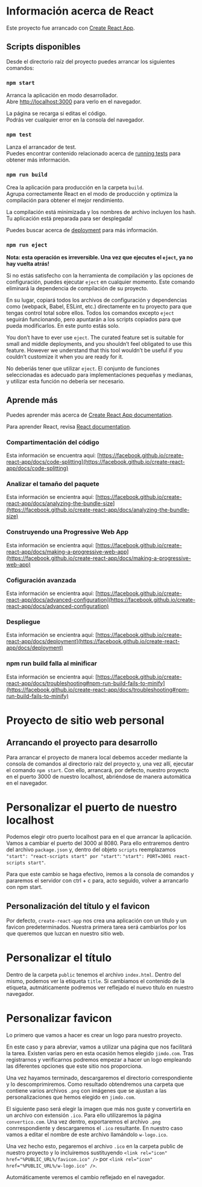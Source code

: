 # Información acerca de React

Este proyecto fue arrancado con [Create React App](https://github.com/facebook/create-react-app).

## Scripts disponibles

Desde el directorio raíz del proyecto puedes arrancar los siguientes comandos:

### `npm start`

Arranca la aplicación en modo desarrollador.\
Abre [http://localhost:3000](http://localhost:3000) para verlo en el navegador.

La página se recarga si editas el código.\
Podrás ver cualquier error en la consola del navegador.

### `npm test`

Lanza el arrancador de test.\
Puedes encontrar contenido relacionado acerca de [running tests](https://facebook.github.io/create-react-app/docs/running-tests) para obtener más información.

### `npm run build`

Crea la aplicación para producción en la carpeta `build`.\
Agrupa correctamente React en el modo de producción y optimiza la compilación para obtener el mejor rendimiento.

La compilación está minimizada y los nombres de archivo incluyen los hash.\
Tu aplicación está preparada para ser desplegada!

Puedes buscar acerca de [deployment](https://facebook.github.io/create-react-app/docs/deployment) para más información.

### `npm run eject`

**Nota: esta operación es irreversible. Una vez que ejecutes el `eject`, ya no hay vuelta atrás!**

Si no estás satisfecho con la herramienta de compilación y las opciones de configuración, puedes ejecutar `eject` en cualquier momento. Este comando eliminará la dependencia de compilación de su proyecto.

En su lugar, copiará todos los archivos de configuración y dependencias como (webpack, Babel, ESLint, etc.) directamente en tu proyecto para que tengas control total sobre ellos. Todos los comandos excepto `eject` seguirán funcionando, pero apuntarán a los scripts copiados para que pueda modificarlos. En este punto estás solo.

You don’t have to ever use `eject`. The curated feature set is suitable for small and middle deployments, and you shouldn’t feel obligated to use this feature. However we understand that this tool wouldn’t be useful if you couldn’t customize it when you are ready for it.

No deberiás tener que utilizar `eject`. El conjunto de funciones seleccionadas es adecuado para implementaciones pequeñas y medianas, y utilizar esta función no debería ser necesario.

## Aprende más

Puedes aprender más acerca de [Create React App documentation](https://facebook.github.io/create-react-app/docs/getting-started).

Para aprender React, revisa [React documentation](https://reactjs.org/).

### Compartimentación del código

Esta información se encuentra aquí: [https://facebook.github.io/create-react-app/docs/code-splitting](https://facebook.github.io/create-react-app/docs/code-splitting)

### Analizar el tamaño del paquete

Esta información se encientra aquí: [https://facebook.github.io/create-react-app/docs/analyzing-the-bundle-size](https://facebook.github.io/create-react-app/docs/analyzing-the-bundle-size)

### Construyendo una Progressive Web App

Esta información se encientra aquí: [https://facebook.github.io/create-react-app/docs/making-a-progressive-web-app](https://facebook.github.io/create-react-app/docs/making-a-progressive-web-app)

### Cofiguración avanzada

Esta información se encientra aquí: [https://facebook.github.io/create-react-app/docs/advanced-configuration](https://facebook.github.io/create-react-app/docs/advanced-configuration)

### Despliegue

Esta información se encientra aquí: [https://facebook.github.io/create-react-app/docs/deployment](https://facebook.github.io/create-react-app/docs/deployment)

### npm run build falla al minificar

Esta información se encientra aquí: [https://facebook.github.io/create-react-app/docs/troubleshooting#npm-run-build-fails-to-minify](https://facebook.github.io/create-react-app/docs/troubleshooting#npm-run-build-fails-to-minify)


# Proyecto de sitio web personal

## Arrancando el proyecto para desarrollo

Para arrancar el proyecto de manera local debemos acceder mediante la consola de comandos al directorio raíz del proyecto y, una vez allí, ejecutar el comando `npm start`. Con ello, arrancará, por defecto, nuestro proyecto en el puerto 3000 de nuestro localhost, abriéndose de manera automática en el navegador.

# Personalizar el puerto de nuestro localhost

Podemos elegir otro puerto localhost para en el que arrancar la aplicación. Vamos a cambiar el puerto del 3000 al 8080. Para ello entraremos dentro del archivo `package.json` y, dentro del objeto `scripts` reemplazamos `"start": "react-scripts start" por "start"`: `"start": PORT=3001 react-scripts start"`. 

Para que este cambio se haga efectivo, iremos a la consola de comandos y pararemos el servidor con ctrl + c para, acto seguido, volver a arrancarlo con npm start.

## Personalización del título y el favicon

Por defecto, `create-react-app` nos crea una aplicación con un título y un favicon predeterminados. Nuestra primera tarea será cambiarlos por los que queremos que luzcan en nuestro sitio web.

# Personalizar el título

Dentro de la carpeta `public` tenemos el archivo `index.html`. Dentro del mismo, podemos ver la etiqueta `title`. Si cambiamos el contenido de la etiqueta, autmáticamente podremos ver reflejado el nuevo título en nuestro navegador.

# Personalizar favicon

Lo primero que vamos a hacer es crear un logo para nuestro proyecto.

En este caso y para abreviar, vamos a utilizar una página que nos facilitará la tarea. Existen varias pero en esta ocasión hemos elegido `jimdo.com`. Tras registrarnos y verificarnos podremos empezar a hacer un logo empleando las diferentes opciones que este sitio nos proporciona.

Una vez hayamos terminado, descargaremos el directorio correspondiente y lo descomprimiremos. Como resultado obtendremos una carpeta que contiene varios archivos `.png` con imágenes que se ajustan a las personalizaciones que hemos elegido en `jimdo.com`.

El siguiente paso será elegir la imagen que más nos guste y convertirla en un archivo con extensión `.ico`. Para ello utilizaremos la página `convertico.com`. Una vez dentro, exportaremos el archivo `.png` conrrespondiente y descargaremos el `.ico` resultante. En nuestro caso vamos a editar el nombre de este archivo llamándolo `w-logo.ico`.

Una vez hecho esto, pegaremos el archivo `.ico` en la carpeta public de nuestro proyecto y lo incluiremos sustituyendo `<link rel="icon" href="%PUBLIC_URL%/favicon.ico" />` por `<link rel="icon" href="%PUBLIC_URL%/w-logo.ico" />`.

Automáticamente veremos el cambio reflejado en el navegador.

